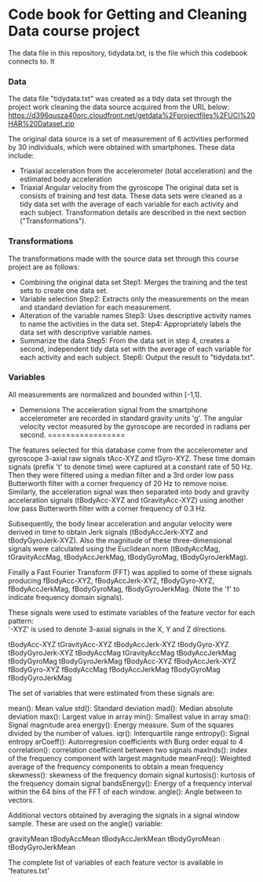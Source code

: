 # Code book for Getting and Cleaning Data course project
The data file in this repository, tidydata.txt, is the file which this codebook connects to. 
It

### Data
The data file "tidydata.txt" was created as a tidy data set through the project work cleaning the data source acquired from the URL below:
<https://d396qusza40orc.cloudfront.net/getdata%2Fprojectfiles%2FUCI%20HAR%20Dataset.zip>

The original data source is a set of measurement of 6 activities performed by 30 individuals, which were obtained with smartphones. These data include:
- Triaxial acceleration from the accelerometer (total acceleration) and the estimated body acceleration
- Triaxial Angular velocity from the gyroscope
The original data set is consists of training and test data. These data sets were cleaned as a tidy data set with the average of each variable for each activity and each subject. Transformation details are described in the next section ("Transformations").

### Transformations
The transformations made with the source data set through this course project are as follows: 
* Combining the original data set
Step1: Merges the training and the test sets to create one data set.
* Variable selection
Step2: Extracts only the measurements on the mean and standard deviation for each measurement.
* Alteration of the variable names
Step3: Uses descriptive activity names to name the activities in the data set.
Step4: Appropriately labels the data set with descriptive variable names.
* Summarize the data
Step5: From the data set in step 4, creates a second, independent tidy data set with the average of each variable for each activity and each subject.
Step6: Output the result to "tidydata.txt".

### Variables
All measurements are normalized and bounded within [-1,1].
* Demensions
The acceleration signal from the smartphone accelerometer are recorded in standard gravity units 'g'.
The angular velocity vector measured by the gyroscope are recorded in radians per second.
=================

The features selected for this database come from the accelerometer and gyroscope 3-axial raw signals tAcc-XYZ and tGyro-XYZ. These time domain signals (prefix 't' to denote time) were captured at a constant rate of 50 Hz. Then they were filtered using a median filter and a 3rd order low pass Butterworth filter with a corner frequency of 20 Hz to remove noise. Similarly, the acceleration signal was then separated into body and gravity acceleration signals (tBodyAcc-XYZ and tGravityAcc-XYZ) using another low pass Butterworth filter with a corner frequency of 0.3 Hz. 

Subsequently, the body linear acceleration and angular velocity were derived in time to obtain Jerk signals (tBodyAccJerk-XYZ and tBodyGyroJerk-XYZ). Also the magnitude of these three-dimensional signals were calculated using the Euclidean norm (tBodyAccMag, tGravityAccMag, tBodyAccJerkMag, tBodyGyroMag, tBodyGyroJerkMag). 

Finally a Fast Fourier Transform (FFT) was applied to some of these signals producing fBodyAcc-XYZ, fBodyAccJerk-XYZ, fBodyGyro-XYZ, fBodyAccJerkMag, fBodyGyroMag, fBodyGyroJerkMag. (Note the 'f' to indicate frequency domain signals). 

These signals were used to estimate variables of the feature vector for each pattern:  
'-XYZ' is used to denote 3-axial signals in the X, Y and Z directions.

tBodyAcc-XYZ
tGravityAcc-XYZ
tBodyAccJerk-XYZ
tBodyGyro-XYZ
tBodyGyroJerk-XYZ
tBodyAccMag
tGravityAccMag
tBodyAccJerkMag
tBodyGyroMag
tBodyGyroJerkMag
fBodyAcc-XYZ
fBodyAccJerk-XYZ
fBodyGyro-XYZ
fBodyAccMag
fBodyAccJerkMag
fBodyGyroMag
fBodyGyroJerkMag

The set of variables that were estimated from these signals are: 

mean(): Mean value
std(): Standard deviation
mad(): Median absolute deviation 
max(): Largest value in array
min(): Smallest value in array
sma(): Signal magnitude area
energy(): Energy measure. Sum of the squares divided by the number of values. 
iqr(): Interquartile range 
entropy(): Signal entropy
arCoeff(): Autorregresion coefficients with Burg order equal to 4
correlation(): correlation coefficient between two signals
maxInds(): index of the frequency component with largest magnitude
meanFreq(): Weighted average of the frequency components to obtain a mean frequency
skewness(): skewness of the frequency domain signal 
kurtosis(): kurtosis of the frequency domain signal 
bandsEnergy(): Energy of a frequency interval within the 64 bins of the FFT of each window.
angle(): Angle between to vectors.

Additional vectors obtained by averaging the signals in a signal window sample. These are used on the angle() variable:

gravityMean
tBodyAccMean
tBodyAccJerkMean
tBodyGyroMean
tBodyGyroJerkMean

The complete list of variables of each feature vector is available in 'features.txt'


